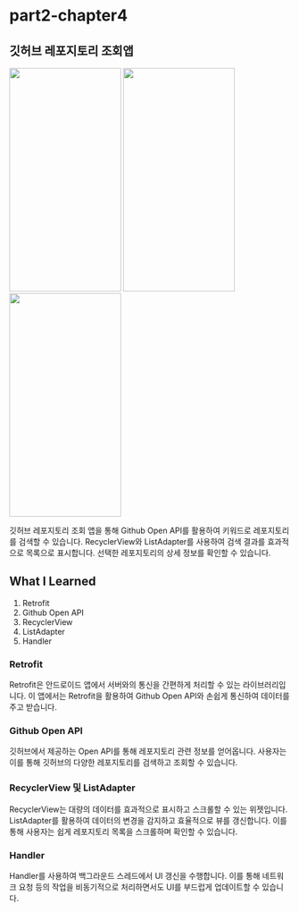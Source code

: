 # part2-chapter4

## 깃허브 레포지토리 조회앱

<img src="https://github.com/soommmin/android_pro/assets/150005268/7bf69ac3-4ec6-4594-a67f-eb4e91d26c09" width="200" height="400"/>
<img src="https://github.com/soommmin/android_pro/assets/150005268/3d2b14c5-c505-434f-85e2-6ddeaf69c1c2" width="200" height="400"/>
<img src="https://github.com/soommmin/android_pro/assets/150005268/2f2ab280-8fe8-4073-a488-6dada97000d1" width="200" height="400"/>


깃허브 레포지토리 조회 앱을 통해 Github Open API를 활용하여 키워드로 레포지토리를 검색할 수 있습니다.
RecyclerView와 ListAdapter를 사용하여 검색 결과를 효과적으로 목록으로 표시합니다.
선택한 레포지토리의 상세 정보를 확인할 수 있습니다.


## What I Learned
1. Retrofit
2. Github Open API
3. RecyclerView
4. ListAdapter
5. Handler

### Retrofit
Retrofit은 안드로이드 앱에서 서버와의 통신을 간편하게 처리할 수 있는 라이브러리입니다. 이 앱에서는 Retrofit을 활용하여 Github Open API와 손쉽게 통신하여 데이터를 주고 받습니다.

### Github Open API
깃허브에서 제공하는 Open API를 통해 레포지토리 관련 정보를 얻어옵니다. 사용자는 이를 통해 깃허브의 다양한 레포지토리를 검색하고 조회할 수 있습니다.

### RecyclerView 및 ListAdapter
RecyclerView는 대량의 데이터를 효과적으로 표시하고 스크롤할 수 있는 위젯입니다. ListAdapter를 활용하여 데이터의 변경을 감지하고 효율적으로 뷰를 갱신합니다. 이를 통해 사용자는 쉽게 레포지토리 목록을 스크롤하며 확인할 수 있습니다.

### Handler
Handler를 사용하여 백그라운드 스레드에서 UI 갱신을 수행합니다. 이를 통해 네트워크 요청 등의 작업을 비동기적으로 처리하면서도 UI를 부드럽게 업데이트할 수 있습니다.



